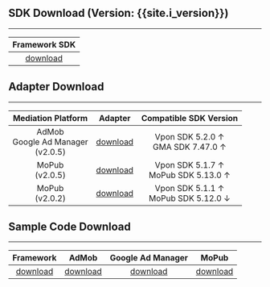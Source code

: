 ## SDK Download (Version: {{site.i_version}})
---

| Framework SDK <br>|
| :------------:|
| [download][2] |



## Adapter Download
---

| Mediation Platform | Adapter | Compatible SDK Version|
|:------------------:|:-------:|:---:|
| AdMob <br> Google Ad Manager <br> (v2.0.5) | [download][4] | Vpon SDK 5.2.0 ↑ <br> GMA SDK 7.47.0 ↑ | 
| MoPub <br> (v2.0.5)| [download][14] | Vpon SDK 5.1.7 ↑  <br> MoPub SDK 5.13.0 ↑ |
| MoPub <br> (v2.0.2)| [download][5] | Vpon SDK 5.1.1 ↑  <br> MoPub SDK 5.12.0 ↓ |
 
 
## Sample Code Download
---

| Framework     | AdMob         | Google Ad Manager | MoPub          |
|:-------------:|:-------------:|:-------------:|:-----------------:|
| [download][7] | [download][8] | [download][9]     | [download][11] |


[2]: https://m.vpon.com/sdk/ios/VpadnSDKiOS-5.3.2.zip
[3]: https://github.com/vpon-sdk/Vpon-mobile-ios-examples/tree/master/FundamentalExample/Headers
[4]: https://github.com/vpon-sdk/Vpon-mobile-ios-examples/tree/master/Adapter/AdMobAdapter
[5]: https://github.com/vpon-sdk/Vpon-mobile-ios-examples/tree/master/Adapter/MopubCustomEvents-2.0.2
[6]: https://github.com/vpon-sdk/Vpon-mobile-ios-examples/tree/master/FundamentalExample
[7]: https://github.com/vpon-sdk/Vpon-mobile-ios-examples/tree/master/FrameworkExample
[8]: https://github.com/vpon-sdk/Vpon-mobile-ios-examples/tree/master/Mediation/AdMobExample
[9]: https://github.com/vpon-sdk/Vpon-mobile-ios-examples/tree/master/Mediation/DFPExample

[11]: https://github.com/vpon-sdk/Vpon-mobile-ios-examples/tree/master/Mediation/MoPubExample
[12]: https://github.com/vpon-sdk/Vpon-mobile-ios-examples/tree/master/Adapter/SOMAVpadnPlugin
[13]: https://github.com/vpon-sdk/Vpon-mobile-ios-examples/tree/master/Mediation/SmaatoSample/
[14]: https://github.com/vpon-sdk/Vpon-mobile-ios-examples/tree/master/Adapter/MopubCustomEvents-2.0.5